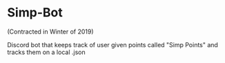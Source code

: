# Simp-Bot
(Contracted in Winter of 2019)


Discord bot that keeps track of user given points called "Simp Points" and tracks them on a local .json
